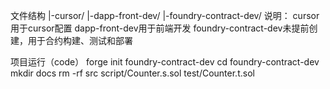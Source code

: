 文件结构
|-cursor/
|-dapp-front-dev/
|-foundry-contract-dev/
说明：
cursor用于cursor配置
dapp-front-dev用于前端开发
foundry-contract-dev未提前创建，用于合约构建、测试和部署

项目运行（code）
forge init foundry-contract-dev
cd foundry-contract-dev
mkdir docs
rm -rf src script/Counter.s.sol test/Counter.t.sol